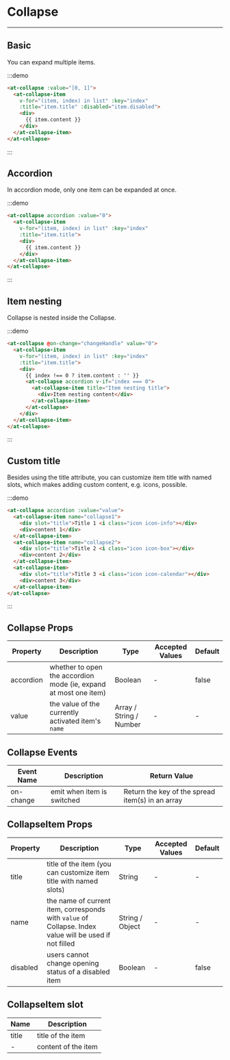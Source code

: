 
# Collapse

----

## Basic

You can expand multiple items.

:::demo
```html
<at-collapse :value="[0, 1]">
  <at-collapse-item
    v-for="(item, index) in list" :key="index"
    :title="item.title" :disabled="item.disabled">
    <div>
      {{ item.content }}
    </div>
  </at-collapse-item>
</at-collapse>
```
:::

## Accordion

In accordion mode, only one item can be expanded at once.

:::demo
```html
<at-collapse accordion :value="0">
  <at-collapse-item
    v-for="(item, index) in list" :key="index"
    :title="item.title">
    <div>
      {{ item.content }}
    </div>
  </at-collapse-item>
</at-collapse>
```
:::

## Item nesting

Collapse is nested inside the Collapse.

:::demo
```html
<at-collapse @on-change="changeHandle" value="0">
  <at-collapse-item
    v-for="(item, index) in list" :key="index"
    :title="item.title">
    <div>
      {{ index !== 0 ? item.content : '' }}
      <at-collapse accordion v-if="index === 0">
        <at-collapse-item title="Item nesting title">
          <div>Item nesting content</div>
        </at-collapse-item>
      </at-collapse>
    </div>
  </at-collapse-item>
</at-collapse>
```
:::

## Custom title

Besides using the title attribute, you can customize item title with named slots, which makes adding custom content, e.g. icons, possible.

:::demo
```html
<at-collapse accordion :value="value">
  <at-collapse-item name="collapse1">
    <div slot="title">Title 1 <i class="icon icon-info"></div>
    <div>content 1</div>
  </at-collapse-item>
  <at-collapse-item name="collapse2">
    <div slot="title">Title 2 <i class="icon icon-box"></div>
    <div>content 2</div>
  </at-collapse-item>
  <at-collapse-item>
    <div slot="title">Title 3 <i class="icon icon-calendar"></div>
    <div>content 3</div>
  </at-collapse-item>
</at-collapse>
```
:::

<script>
  export default {
    data () {
      return {
        list: [
          { title: 'title 1', content: 'content 1' },
          { title: 'title 2', content: 'content 2' },
          { title: 'title 3', content: 'content 3', disabled: true }
        ],
        value: 'collapse1'
      }
    },
    methods: {
      changeHandle (val) {
        console.log('collapse change event: ', val)
      }
    }
  }
</script>


## Collapse Props

| Property  | Description   | Type      | Accepted Values         | Default |
|---------- |-------------- |---------- |-----------------------  |-------- |
| accordion | whether to open the accordion mode (ie, expand at most one item) | Boolean | - | false |
| value | the value of the currently activated item's `name` | Array / String / Number | - | - |

## Collapse Events

| Event Name| Description   | Return Value  |
|---------- |-------------- |-------------- |
| on-change | emit when item is switched | Return the key of the spread item(s) in an array |

## CollapseItem Props

| Property  | Description   | Type      | Accepted Values                  | Default |
|---------- |-------------- |---------- |--------------------------------  |-------- |
| title | title of the item (you can customize item title with named slots) | String | - | - |
| name | the name of current item, corresponds with `value` of Collapse. Index value will be used if not filled | String / Object | - | - |
| disabled | users cannot change opening status of a disabled item | Boolean | - | false |

## CollapseItem slot

| Name      | Description |
|----------|-------- |
| title | title of the item |
| - | content of the item |
